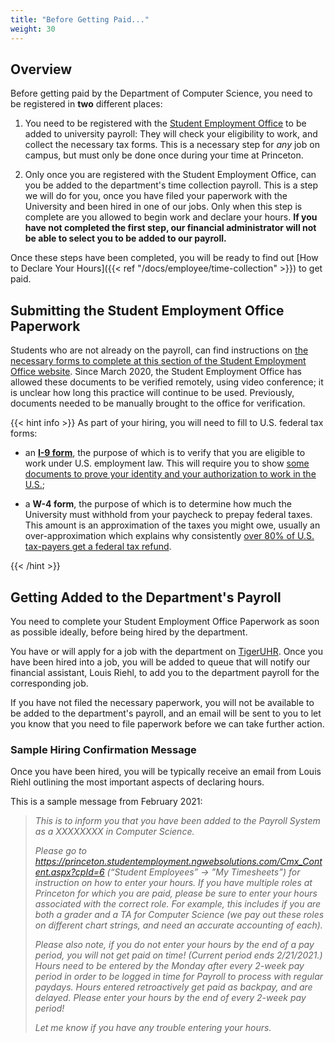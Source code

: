 ```yaml
---
title: "Before Getting Paid..."
weight: 30
---
```


## Overview

Before getting paid by the Department of Computer Science, you need to be registered in **two** different places:

1. You need to be registered with the [Student Employment Office](https://finaid.princeton.edu/student-employment) to be added to university payroll: They will check your eligibility to work, and collect the necessary tax forms. This is a necessary step for _any_ job on campus, but must only be done once during your time at Princeton.

2. Only once you are registered with the Student Employment Office, can you be added to the department's time collection payroll. This is a step we will do for you, once you have filed your paperwork with the University and been hired in one of our jobs. Only when this step is complete are you allowed to begin work and declare your hours. **If you have not completed the first step, our financial administrator will not be able to select you to be added to our payroll.**

Once these steps have been completed, you will be ready to find out [How to Declare Your Hours]({{< ref "/docs/employee/time-collection" >}}) to get paid.

## Submitting the Student Employment Office Paperwork

Students who are not already on the payroll, can find instructions on [the necessary forms to complete at this section of the Student Employment Office website](https://finaid.princeton.edu/student-employment/information-undergraduates/prior-working). Since March 2020, the Student Employment Office has allowed these documents to be verified remotely, using video conference; it is unclear how long this practice will continue to be used. Previously, documents needed to be manually brought to the office for verification.

{{< hint info >}}
As part of your hiring, you will need to fill to U.S. federal tax forms:

- an [**I-9 form**](http://www.uscis.gov/files/form/i-9.pdf), the purpose of which is to verify that you are eligible to work under U.S. employment law. This will require you to show [some documents to prove your identity and your authorization to work in the U.S.](http://www.princeton.edu/pr/aid/pdf/1314/I-9-Documents.pdf);

- a **W-4 form**, the purpose of which is to determine how much the University must withhold from your paycheck to prepay federal taxes. This amount is an approximation of the taxes you might owe, usually an over-approximation which explains why consistently [over 80% of U.S. tax-payers get a federal tax refund](https://www.irs.gov/newsroom/filing-season-statistics-for-week-ending-december-11-2020).

{{< /hint >}}

## Getting Added to the Department's Payroll

You need to complete your Student Employment Office Paperwork as soon as possible ideally, before being hired by the department.

You have or will apply for a job with the department on [TigerUHR](https://tigeruhr.io). Once you have been hired into a job, you will be added to queue that will notify our financial assistant, Louis Riehl, to add you to the department payroll for the corresponding job.

If you have not filed the necessary paperwork, you will not be available to be added to the department's payroll, and an email will be sent to you to let you know that you need to file paperwork before we can take further action.

### Sample Hiring Confirmation Message

Once you have been hired, you will be typically receive an email from Louis Riehl outlining the most important aspects of declaring hours.

This is a sample message from February 2021:

> _This is to inform you that you have been added to the Payroll System as a XXXXXXXX in Computer Science._
>
> _Please go to https://princeton.studentemployment.ngwebsolutions.com/Cmx_Content.aspx?cpId=6 (“Student Employees” -> ”My Timesheets”) for instruction on how to enter your hours. If you have multiple roles at Princeton for which you are paid, please be sure to enter your hours associated with the correct role. For example, this includes if you are both a grader and a TA for Computer Science (we pay out these roles on different chart strings, and need an accurate accounting of each)._
>
> _Please also note, if you do not enter your hours by the end of a pay period, you will not get paid on time! (Current period ends 2/21/2021.) Hours need to be entered by the Monday after every 2-week pay period in order to be logged in time for Payroll to process with regular paydays. Hours entered retroactively get paid as backpay, and are delayed. Please enter your hours by the end of every 2-week pay period!_
>
> _Let me know if you have any trouble entering your hours._

